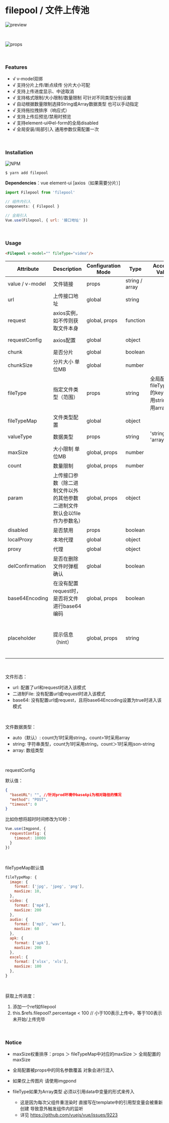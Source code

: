 # filepool / 文件上传池

![preview](./preview.png)

<br/>

![props](./preview-props.png)

<br/>

### Features

- √ v-model双绑
- √ 支持分片上传/断点续传 分片大小可配
- √ 支持上传进度显示、中途取消
- √ 支持格式限制/大小限制/数量限制 可针对不同类型分别设置
- √ 自动根据数量限制选择String或Array数据类型 也可以手动指定
- √ 支持拖拉拽排序（响应式）
- √ 支持上传后预览/禁用时预览
- √ 支持element-ui中el-form的全局disabled
- √ 全局安装/局部引入 通用参数仅需配置一次

<br/>

### Installation
![NPM](https://nodei.co/npm/filepool.png)
``` bash
$ yarn add filepool
```

**Dependencies**：vue element-ui [axios（如果需要分片）]

```js
import Filepool from 'filepool'

// 组件内引入
components: { Filepool }

// 全局引入
Vue.use(Filepool, { url: '接口地址' })
```

<br/>

### Usage

```html
<Filepool v-model="" fileType="video"/>
```

| Attribute | Description | Configuration Mode | Type | Accepted Values | Default |
| --- | --- | --- | --- | --- | --- |
| value / v-model | 文件链接 | props | string / array | | |
| url | 上传接口地址 | global | string | | |
| request | axios实例，如不传则获取文件本身 | global, props | function | | |
| requestConfig | axios配置 | global | object | | *see below* |
| chunk | 是否分片 | global | boolean | | true |
| chunkSize | 分片大小 单位MB | global | number | | 10 |
| fileType | 指定文件类型（范围） | props | string | 全局配置中fileTypeMap的key 单个用string多个用array | |
| fileTypeMap | 文件类型配置 | global | object | | *see below* |
| valueType | 数据类型 | props | string | 'string' / 'array' | *see below* |
| maxSize | 大小限制 单位MB | global, props | number | | 200 |
| count | 数量限制 | global, props | number | | 1 |
| param | 上传接口参数（除二进制文件以外的其他参数 二进制文件默认会以file作为参数名） | global, props | object | | |
| disabled | 是否禁用 | props | boolean | | false |
| localProxy | 本地代理 | global | object | | |
| proxy | 代理 | global | object | | |
| delConfirmation | 是否在删除文件时弹框确认 | global | boolean | | false |
| base64Encoding | 在没有配置request时，是否将文件进行base64编码 | global, props | boolean | | false |
| placeholder | 提示信息（hint） | global, props | string | | '点击上传[（支持格式：mp4）]' |

<br/>

文件形态：

- url: 配置了url和request时进入该模式
- 二进制File: 没有配置url或request时进入该模式
- base64: 没有配置url或request，且将base64Encoding设置为true时进入该模式

<br/>

文件数据类型：

- auto（默认）: count为1时采用string，count>1时采用array
- string: 字符串类型，count为1时采用string，count＞1时采用json-string
- array: 数组类型

<br/>

requestConfig

默认值：
```json
{
  "baseURL": "", //针对prod环境中baseApi为相对路径的情况
  "method": "POST",
  "timeout": 0
}
```

比如你想将超时时间修改为10秒：

```js
Vue.use(Imgpond, {
  requestConfig: {
    timeout: 10000
  }
})
```

<br/>

fileTypeMap默认值

```js
fileTypeMap: {
  image: {
    format: ['jpg', 'jpeg', 'png'],
    maxSize: 10,
  },
  video: {
    format: ['mp4'],
    maxSize: 200
  },
  audio: {
    format: ['mp3', 'wav'],
    maxSize: 60
  },
  apk: {
    format: ['apk'],
    maxSize: 200
  },
  excel: {
    format: ['xlsx', 'xls'],
    maxSize: 100
  },
}
```

<br/>

获取上传进度：

1. 添加一个ref如filepool
2. this.$refs.filepool?.percentage < 100 // 小于100表示上传中，等于100表示未开始/上传完毕

<br/>

### Notice

- maxSize权重排序：props ＞ fileTypeMap中对应的maxSize ＞ 全局配置的maxSize

- 全局配置被props中的同名参数覆盖 对象会进行混入

- 如果仅上传图片 请使用imgpond

- fileType如果为Array类型 必须以引用data中变量的形式来传入
  - 这是因为每次父组件重渲染时 直接写在template中的引用型变量会被重新创建 导致意外触发组件内的监听
  - 详见 https://github.com/vuejs/vue/issues/9223
